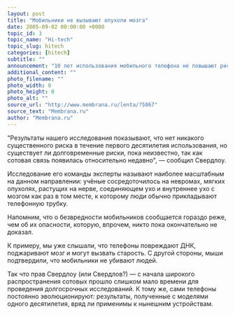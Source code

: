 ```yaml
---
layout: post
title: "Мобильники не вызывают опухоли мозга"
date: 2005-09-02 00:00:00 +0000
topic_id: 3
topic_name: "Hi-tech"
topic_slug: hitech
categories: [hitech]
subtitle: ""
announcement: "10 лет использования мобильного телефона не повышают риск появления опухоли нервов, связывающих ухо с мозгом. К такому выводу пришёл профессор Энтони Свердлоу (Anthony Swerdlow) и его коллеги из британского Института исследования рака (Institute of Cancer Research)."
additional_content: ""
photo_filename: ""
photo_width: 0
photo_height: 0
photo_alt: ""
source_url: "http://www.membrana.ru/lenta/?5067"
source_text: "Membrana.ru"
author: "Membrana.ru"
---
```

"Результаты нашего исследования показывают, что нет никакого существенного риска в течение первого десятилетия использования, но существует ли долговременные риски, пока неизвестно, так как сотовая связь появилась относительно недавно", — сообщил Свердлоу.

Исследование его команды эксперты называют наиболее масштабным на данном направлении: учёные сосредоточилось на невромах, мягких опухолях, растущих на нерве, соединяющем ухо и внутреннее ухо с мозгом как раз в том месте, к которому люди обычно прикладывают телефонную трубку.

Напомним, что о безвредности мобильников сообщается гораздо реже, чем об их опасности, которую, впрочем, никто пока окончательно не доказал.

К примеру, мы уже слышали, что телефоны повреждают ДНК, поджаривают мозг и могут вызвать старость. С другой стороны, мыши подтвердили, что мобильники не убивают людей.

Так что прав Свердлоу (или Свердлов?) — с начала широкого распространения сотовых прошло слишком мало времени для проведения долгосрочных исследований. К тому же, сами телефоны постоянно эволюционируют: результаты, полученные с моделями одного десятилетия, вряд ли применимы к нынешним устройствам.
